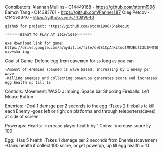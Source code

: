 Contributors:
	Alannah Mullins - C14449168 - https://github.com/storm1996
	Eamon Tang - C14383761 - https://github.com/Fanner487
	Oleg Petcov - C14399846 - https://github.com/c14399846

	github for project: https://github.com/storm1996/Snakeout

	*******BEAST TO PLAY AT 1920/1080*******

	exe download link for game: https://drive.google.com/a/mydit.ie/file/d/0B1CpA4kitmqtMUJEblI3b3FNTG8/view?usp=sharing


Goal of Game:
	Defend egg from cavemen for as long as you can

	-Amount of enemies spawned is wave based, increasing by 1 enemy per wave
	-Killing enemies and collecting powerups generates score and increases egg health up till 10


Controls:
	Movement: WASD
	Jumping: Space bar
	Shooting Fireballs: Left Mouse Button

Enemies:
	-Deal 1 damage per 2 seconds to the egg
	-Takes 2 fireballs to kill each Enemy
	-goes left or right on platforms and through teleporters(caves) at side of screen

Powerups:
	Hearts:
		-increase player health by 1
	Coins:
		-increase score by 100

Egg:
	-Has 5 health
	-Takes 1 damage per 2 seconds from Enemies(cavemen)
	-Gains health if collect 100 score, or get powerup, up till egg health = 10
